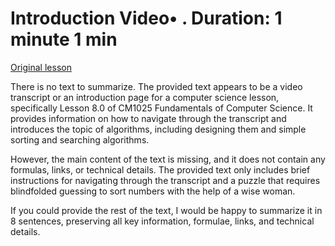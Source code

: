 # Introduction Video• . Duration: 1 minute 1 min

[Original lesson](https://www.coursera.org/learn/uol-fundamentals-of-computer-science/lecture/Nr4MH/introduction)

There is no text to summarize. The provided text appears to be a video transcript or an introduction page for a computer science lesson, specifically Lesson 8.0 of CM1025 Fundamentals of Computer Science. It provides information on how to navigate through the transcript and introduces the topic of algorithms, including designing them and simple sorting and searching algorithms.

However, the main content of the text is missing, and it does not contain any formulas, links, or technical details. The provided text only includes brief instructions for navigating through the transcript and a puzzle that requires blindfolded guessing to sort numbers with the help of a wise woman.

If you could provide the rest of the text, I would be happy to summarize it in 8 sentences, preserving all key information, formulae, links, and technical details.

